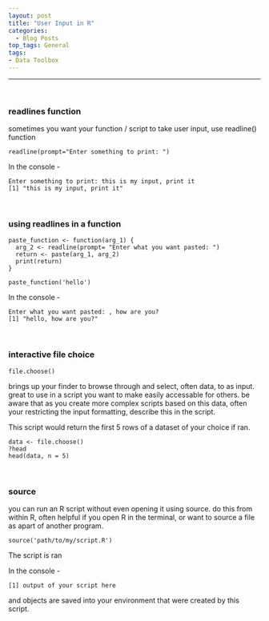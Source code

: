 ```yaml
---
layout: post
title: "User Input in R"
categories:
  - Blog Posts
top_tags: General
tags:
- Data Toolbox
---
```


<hr>

<br>

### readlines function

sometimes you want your function / script to take user input, use
readline() function

    readline(prompt="Enter something to print: ")

In the console -

    Enter something to print: this is my input, print it
    [1] "this is my input, print it"

<br>

### using readlines in a function

    paste_function <- function(arg_1) {
      arg_2 <- readline(prompt= "Enter what you want pasted: ")
      return <- paste(arg_1, arg_2)
      print(return)
    }

    paste_function('hello')

In the console -

    Enter what you want pasted: , how are you?
    [1] "hello, how are you?"

<br>

### interactive file choice

    file.choose()

brings up your finder to browse through and select, often data, to as
input. great to use in a script you want to make easily accessable for
others. be aware that as you create more complex scripts based on this
data, often your restricting the input formatting, describe this in the
script.

This script would return the first 5 rows of a dataset of your choice if
ran.

    data <- file.choose()
    ?head
    head(data, n = 5)

<br>

### source

you can run an R script without even opening it using source. do this
from within R, often helpful if you open R in the terminal, or want to
source a file as apart of another program.

    source('path/to/my/script.R')

The script is ran

In the console -

    [1] output of your script here

and objects are saved into your environment that were created by this
script.

